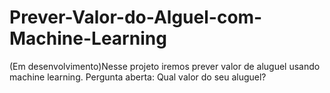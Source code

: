 # Prever-Valor-do-Alguel-com-Machine-Learning
(Em desenvolvimento)Nesse projeto iremos prever valor de aluguel usando machine learning. Pergunta aberta: Qual valor do seu aluguel?
